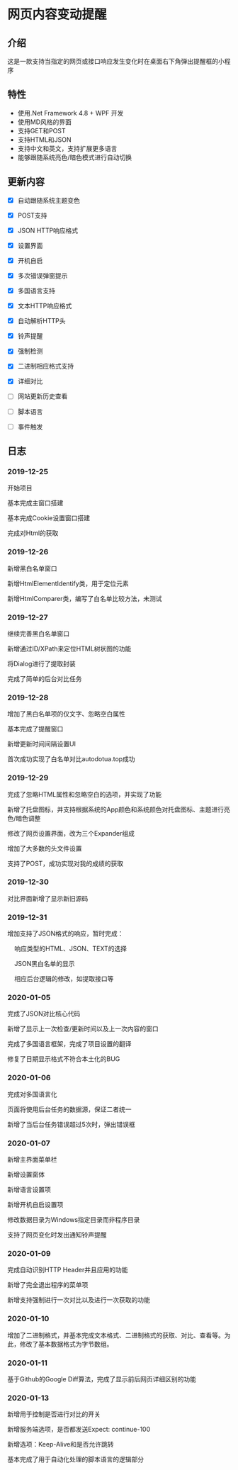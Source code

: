 # 网页内容变动提醒

## 介绍

这是一款支持当指定的网页或接口响应发生变化时在桌面右下角弹出提醒框的小程序


## 特性

- 使用.Net Framework 4.8 + WPF 开发
- 使用MD风格的界面
- 支持GET和POST
- 支持HTML和JSON
- 支持中文和英文，支持扩展更多语言
- 能够跟随系统亮色/暗色模式进行自动切换


## 更新内容

- [x] 自动跟随系统主题变色
- [x] POST支持
- [x] JSON HTTP响应格式
- [x] 设置界面
- [x] 开机自启
- [x] 多次错误弹窗提示
- [x] 多国语言支持
- [x] 文本HTTP响应格式
- [x] 自动解析HTTP头
- [x] 铃声提醒
- [x] 强制检测
- [x] 二进制相应格式支持
- [x] 详细对比
- [ ] 网站更新历史查看
- [ ] 脚本语言
- [ ] 事件触发


## 日志

### 2019-12-25

开始项目

基本完成主窗口搭建

基本完成Cookie设置窗口搭建

完成对Html的获取

### 2019-12-26

新增黑白名单窗口

新增HtmlElementIdentify类，用于定位元素

新增HtmlComparer类，编写了白名单比较方法，未测试

### 2019-12-27

继续完善黑白名单窗口

新增通过ID/XPath来定位HTML树状图的功能

将Dialog进行了提取封装

完成了简单的后台对比任务

### 2019-12-28
   
增加了黑白名单项的仅文字、忽略空白属性

基本完成了提醒窗口

新增更新时间间隔设置UI

首次成功实现了白名单对比autodotua.top成功

### 2019-12-29

完成了忽略HTML属性和忽略空白的选项，并实现了功能

新增了托盘图标，并支持根据系统的App颜色和系统颜色对托盘图标、主题进行亮色/暗色调整

修改了网页设置界面，改为三个Expander组成

增加了大多数的头文件设置

支持了POST，成功实现对我的成绩的获取

### 2019-12-30

对比界面新增了显示新旧源码

### 2019-12-31

增加支持了JSON格式的响应，暂时完成：

&nbsp;&nbsp;&nbsp;&nbsp;响应类型的HTML、JSON、TEXT的选择

&nbsp;&nbsp;&nbsp;&nbsp;JSON黑白名单的显示

&nbsp;&nbsp;&nbsp;&nbsp;相应后台逻辑的修改，如提取接口等

### 2020-01-05

完成了JSON对比核心代码

新增了显示上一次检查/更新时间以及上一次内容的窗口

完成了多国语言框架，完成了项目设置的翻译

修复了日期显示格式不符合本土化的BUG

### 2020-01-06

完成对多国语言化

页面将使用后台任务的数据源，保证二者统一

新增了当后台任务错误超过5次时，弹出错误框

### 2020-01-07

新增主界面菜单栏

新增设置窗体

新增语言设置项

新增开机自启设置项

修改数据目录为Windows指定目录而非程序目录

支持了网页变化时发出通知铃声提醒

### 2020-01-09

完成自动识别HTTP Header并且应用的功能

新增了完全退出程序的菜单项

新增支持强制进行一次对比以及进行一次获取的功能

### 2020-01-10

增加了二进制格式，并基本完成文本格式、二进制格式的获取、对比、查看等。为此，修改了基本数据格式为字节数组。

### 2020-01-11

基于Github的Google Diff算法，完成了显示前后网页详细区别的功能

### 2020-01-13

新增用于控制是否进行对比的开关

新增服务端选项，是否都发送Expect: continue-100

新增选项：Keep-Alive和是否允许跳转

基本完成了用于自动化处理的脚本语言的逻辑部分
